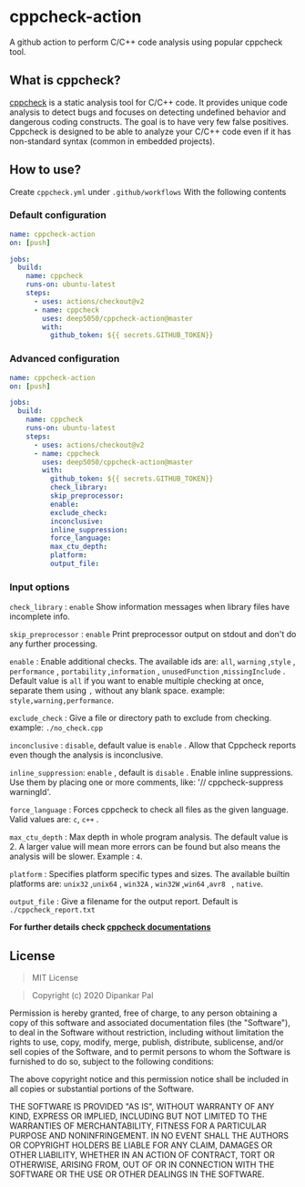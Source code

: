 # cppcheck-action

A github action to perform C/C++ code analysis using popular cppcheck tool.

## What is cppcheck?

[cppcheck](https://github.com/danmar/cppcheck)  is a static analysis tool for C/C++ code. It provides unique code analysis to detect bugs and focuses on detecting undefined behavior and dangerous coding constructs.
The goal is to have very few false positives. Cppcheck is designed to be able to analyze your C/C++ code even if it has non-standard syntax (common in embedded projects).

## How to use?
Create ``cppcheck.yml`` under ``.github/workflows``
With the following contents

### Default configuration

```yml
name: cppcheck-action
on: [push]

jobs:
  build:
    name: cppcheck
    runs-on: ubuntu-latest
    steps:
      - uses: actions/checkout@v2
      - name: cppcheck
        uses: deep5050/cppcheck-action@master
        with:
          github_token: ${{ secrets.GITHUB_TOKEN}}

```
### Advanced configuration

```yml
name: cppcheck-action
on: [push]

jobs:
  build:
    name: cppcheck
    runs-on: ubuntu-latest
    steps:
      - uses: actions/checkout@v2
      - name: cppcheck
        uses: deep5050/cppcheck-action@master
        with:
          github_token: ${{ secrets.GITHUB_TOKEN}}
          check_library:
          skip_preprocessor:
          enable:
          exclude_check:
          inconclusive:
          inline_suppression:
          force_language:
          max_ctu_depth:
          platform:
          output_file:
```

### Input options

``check_library`` : ``enable`` Show information messages when library files have incomplete info.

``skip_preprocessor`` : ``enable`` Print preprocessor output on stdout and don't do any further processing.

``enable`` : Enable additional checks. The available ids are: ``all``, ``warning`` ,``style`` , ``performance`` , ``portability`` ,``information`` , ``unusedFunction`` ,``missingInclude`` . Default value is ``all`` if you want to enable multiple checking at once, separate them using ``,`` without any blank space.  example:  ``style,warning,performance``.

``exclude_check`` : Give a file or directory path to exclude from checking. example: ``./no_check.cpp``

``inconclusive`` : ``disable``,  default value is ``enable`` . Allow that Cppcheck reports even though the analysis is inconclusive.

``inline_suppression``: ``enable`` , default is ``disable`` . Enable inline suppressions. Use them by placing one or more comments, like: '// cppcheck-suppress warningId'.

``force_language`` : Forces cppcheck to check all files as the given language. Valid values are: ``c``, ``c++`` .

``max_ctu_depth`` :   Max depth in whole program analysis. The default value is 2. A larger value will mean more errors can be found but also means the analysis will be slower. Example : ``4``.

``platform`` : Specifies platform specific types and sizes. The available builtin platforms are: ``unix32`` ,``unix64`` , ``win32A`` , ``win32W`` ,``win64`` ,``avr8 `` , ``native``.

``output_file`` :  Give a filename for the output report. Default is ``./cppcheck_report.txt``



<b> For further details check [cppcheck documentations](http://cppcheck.sourceforge.net/manual.pdf) </b>
## License
>MIT License

>Copyright (c) 2020 Dipankar Pal

Permission is hereby granted, free of charge, to any person obtaining a copy
of this software and associated documentation files (the "Software"), to deal
in the Software without restriction, including without limitation the rights
to use, copy, modify, merge, publish, distribute, sublicense, and/or sell
copies of the Software, and to permit persons to whom the Software is
furnished to do so, subject to the following conditions:

The above copyright notice and this permission notice shall be included in all
copies or substantial portions of the Software.

THE SOFTWARE IS PROVIDED "AS IS", WITHOUT WARRANTY OF ANY KIND, EXPRESS OR
IMPLIED, INCLUDING BUT NOT LIMITED TO THE WARRANTIES OF MERCHANTABILITY,
FITNESS FOR A PARTICULAR PURPOSE AND NONINFRINGEMENT. IN NO EVENT SHALL THE
AUTHORS OR COPYRIGHT HOLDERS BE LIABLE FOR ANY CLAIM, DAMAGES OR OTHER
LIABILITY, WHETHER IN AN ACTION OF CONTRACT, TORT OR OTHERWISE, ARISING FROM,
OUT OF OR IN CONNECTION WITH THE SOFTWARE OR THE USE OR OTHER DEALINGS IN THE
SOFTWARE.

